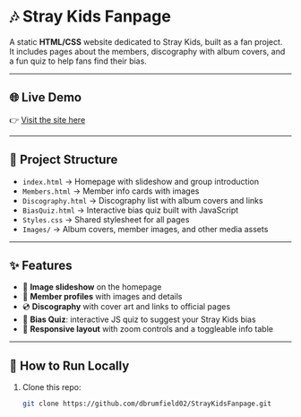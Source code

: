 # 🎶 Stray Kids Fanpage

A static **HTML/CSS** website dedicated to Stray Kids, built as a fan project.  
It includes pages about the members, discography with album covers, and a fun quiz to help fans find their bias.

---

## 🌐 Live Demo
👉 [Visit the site here](https://dbrumfield02.github.io/StrayKidsFanpage/index.html)

---

## 📂 Project Structure
- `index.html` → Homepage with slideshow and group introduction  
- `Members.html` → Member info cards with images  
- `Discography.html` → Discography list with album covers and links  
- `BiasQuiz.html` → Interactive bias quiz built with JavaScript  
- `Styles.css` → Shared stylesheet for all pages  
- `Images/` → Album covers, member images, and other media assets  

---

## ✨ Features
- 📸 **Image slideshow** on the homepage  
- 👥 **Member profiles** with images and details  
- 💿 **Discography** with cover art and links to official pages  
- 🎲 **Bias Quiz**: interactive JS quiz to suggest your Stray Kids bias  
- 📱 **Responsive layout** with zoom controls and a toggleable info table  

---

## 🚀 How to Run Locally
1. Clone this repo:
   ```bash
   git clone https://github.com/dbrumfield02/StrayKidsFanpage.git
